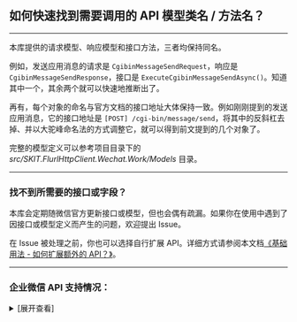 ﻿## 如何快速找到需要调用的 API 模型类名 / 方法名？

---

本库提供的请求模型、响应模型和接口方法，三者均保持同名。

例如，发送应用消息的请求是 `CgibinMessageSendRequest`，响应是 `CgibinMessageSendResponse`，接口是 `ExecuteCgibinMessageSendAsync()`。知道其中一个，其余两个就可以快速地推断出了。

再有，每个对象的命名与官方文档的接口地址大体保持一致。例如刚刚提到的发送应用消息，它的接口地址是 `[POST] /cgi-bin/message/send`，将其中的反斜杠去掉、并以大驼峰命名法的方式调整它，就可以得到前文提到的几个对象了。

完整的模型定义可以参考项目目录下的 _src/SKIT.FlurlHttpClient.Wechat.Work/Models_ 目录。

---

### 找不到所需要的接口或字段？

本库会定期随微信官方更新接口或模型，但也会偶有疏漏。如果你在使用中遇到了因接口或模型定义而产生的问题，欢迎提出 Issue。

在 Issue 被处理之前，你也可以选择自行扩展 API。详细方式请参阅本文档[《基础用法 - 如何扩展额外的 API？》](./Basic_Extensions.md)。

---

### 企业微信 API 支持情况：

<details>

<summary>[展开查看]</summary>

|     |           微信 API            |             开发模式              |              备注              |
| :-: | :---------------------------: | :-------------------------------: | :----------------------------: |
|  √  |           开发接入            | 企业 & 第三方 & 服务商 & 智慧硬件 |                                |
|  √  |         基础：账号 ID         |      企业 & 第三方 & 服务商       |                                |
|  √  |       基础：通讯录管理        |      企业 & 第三方 & 服务商       |                                |
|  √  |        基础：身份验证         |      企业 & 第三方 & 服务商       |                                |
|  √  |        基础：企业互联         |      企业 & 第三方 & 服务商       |                                |
|  √  |         基础：上下游          |      企业 & 第三方 & 服务商       |                                |
|  √  |        基础：消息推送         |      企业 & 第三方 & 服务商       |                                |
|  √  |        基础：应用管理         |      企业 & 第三方 & 服务商       |                                |
|  √  |        基础：素材管理         |      企业 & 第三方 & 服务商       |                                |
|  √  |        基础：电子发票         |      企业 & 第三方 & 服务商       |                                |
|  √  |        基础：应用授权         |          第三方 & 服务商          |                                |
|  √  |      基础：接口调用许可       |          第三方 & 服务商          |                                |
|  √  |         基础：收银台          |          第三方 & 服务商          |                                |
|  √  |       基础：推广二维码        |          第三方 & 服务商          |                                |
|  √  |      连接微信：客户联系       |      企业 & 第三方 & 服务商       |                                |
|  √  |      连接微信：微信客服       |      企业 & 第三方 & 服务商       |                                |
|  ×  | <del>连接微信：企业支付</del> |      企业 & 第三方 & 服务商       | 异构协议，请使用 TenpayV2 模块 |
|  √  | 连接微信：小程序接入对外收款  |               企业                |                                |
|  √  |    连接微信：会话内容存档     |               企业                |                                |
|  √  |      连接微信：家校沟通       |      企业 & 第三方 & 服务商       |                                |
|  √  |      连接微信：家校应用       |      企业 & 第三方 & 服务商       |                                |
|  √  |      连接微信：政民沟通       |      企业 & 第三方 & 服务商       |                                |
|  √  |          办公：邮件           |      企业 & 第三方 & 服务商       |                                |
|  √  |          办公：文档           |      企业 & 第三方 & 服务商       |                                |
|  √  |          办公：日程           |      企业 & 第三方 & 服务商       |                                |
|  √  |          办公：会议           |      企业 & 第三方 & 服务商       |                                |
|  √  |          办公：微盘           |      企业 & 第三方 & 服务商       |                                |
|  √  |          办公：直播           |      企业 & 第三方 & 服务商       |                                |
|  √  |        办公：公费电话         |               企业                |                                |
|  √  |          办公：打卡           |      企业 & 第三方 & 服务商       |                                |
|  √  |          办公：审批           |      企业 & 第三方 & 服务商       |                                |
|  √  |          办公：汇报           |               企业                |                                |
|  √  |        办公：人事助手         |               企业                |                                |
|  √  |         办公：会议室          |               企业                |                                |
|  √  |        办公：紧急通知         |               企业                |                                |
|  √  |           智慧硬件            |              第三方               |                                |
|  √  |         硬件云端接入          |             智慧硬件              |                                |

</details>
